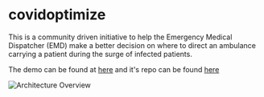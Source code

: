 # covidoptimize

This is a community driven initiative to help the Emergency Medical Dispatcher (EMD) make a better decision on where to direct an ambulance carrying a patient during the surge of infected patients.

The demo can be found at [here](https://www.covidoptimize.org) and it's repo can be found [here](https://github.com/ahmadshahrour951/syringe)

![Architecture Overview](|'https://github.com/ahmadshahrour951/covidoptimize/blob/master/images/general_arch.png')
